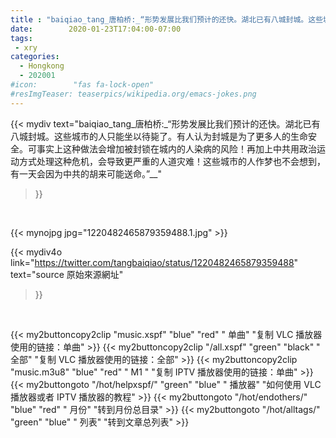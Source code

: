 ```yaml
---
title : "baiqiao_tang_唐柏桥:_“形势发展比我们预计的还快。湖北已有八城封城。这些城市的人只能坐以待毙了。有人认为封城是为了更多人的生命安全。可事实上这种做法会增加被封锁在城内的人染病的风险！再加上中共用政治运动方式处理这种危机，会导致更严重的人道灾难！这些城市的人作梦也不会想到，有一天会因为中共的胡来可能送命。”__"
date:        2020-01-23T17:04:00-07:00
tags:
 - xry
categories:
  - Hongkong
  - 202001
#icon:        "fas fa-lock-open"
#resImgTeaser: teaserpics/wikipedia.org/emacs-jokes.png
---
```


{{< mydiv text="baiqiao_tang_唐柏桥:_“形势发展比我们预计的还快。湖北已有八城封城。这些城市的人只能坐以待毙了。有人认为封城是为了更多人的生命安全。可事实上这种做法会增加被封锁在城内的人染病的风险！再加上中共用政治运动方式处理这种危机，会导致更严重的人道灾难！这些城市的人作梦也不会想到，有一天会因为中共的胡来可能送命。”__"
>}}
<br>


 {{< mynojpg jpg="1220482465879359488.1.jpg" >}}<br> 



{{< mydiv4o link="https://twitter.com/tangbaiqiao/status/1220482465879359488"
text="source 原始來源網址"
>}}


<br>

{{< my2buttoncopy2clip "music.xspf"        "blue"   "red"    " 单曲"  "复制 VLC 播放器使用的链接：单曲" >}} {{< my2buttoncopy2clip "/all.xspf"         "green"  "black"  " 全部"  "复制 VLC 播放器使用的链接：全部" >}} {{< my2buttoncopy2clip "music.m3u8"        "blue"   "red"    " M1 "    "复制 IPTV 播放器使用的链接：单曲" >}} {{< my2buttongoto      "/hot/helpxspf/"    "green"  "blue"   " 播放器" "如何使用 VLC 播放器或者 IPTV 播放器的教程" >}} {{< my2buttongoto      "/hot/endothers/"   "blue"   "red"    " 月份"   "转到月份总目录" >}} {{< my2buttongoto      "/hot/alltags/"     "green"  "blue"   " 列表"   "转到文章总列表" >}} 
